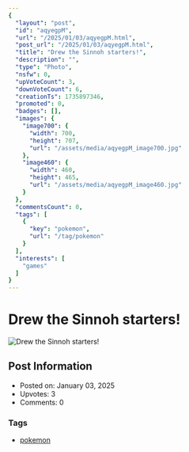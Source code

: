 ```yaml
---
{
  "layout": "post",
  "id": "aqyegpM",
  "url": "/2025/01/03/aqyegpM.html",
  "post_url": "/2025/01/03/aqyegpM.html",
  "title": "Drew the Sinnoh starters!",
  "description": "",
  "type": "Photo",
  "nsfw": 0,
  "upVoteCount": 3,
  "downVoteCount": 6,
  "creationTs": 1735897346,
  "promoted": 0,
  "badges": [],
  "images": {
    "image700": {
      "width": 700,
      "height": 707,
      "url": "/assets/media/aqyegpM_image700.jpg"
    },
    "image460": {
      "width": 460,
      "height": 465,
      "url": "/assets/media/aqyegpM_image460.jpg"
    }
  },
  "commentsCount": 0,
  "tags": [
    {
      "key": "pokemon",
      "url": "/tag/pokemon"
    }
  ],
  "interests": [
    "games"
  ]
}
---
```


# Drew the Sinnoh starters!

![Drew the Sinnoh starters!](/assets/media/aqyegpM_image700.jpg)

## Post Information

- Posted on: January 03, 2025
- Upvotes: 3
- Comments: 0

### Tags

- [pokemon](/tag/pokemon)
